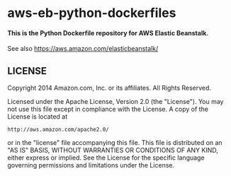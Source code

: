 # aws-eb-python-dockerfiles

#### This is the Python Dockerfile repository for AWS Elastic Beanstalk.

See also <https://aws.amazon.com/elasticbeanstalk/>

## LICENSE

Copyright 2014 Amazon.com, Inc. or its affiliates. All Rights Reserved.

Licensed under the Apache License, Version 2.0 (the "License"). 
You may not use this file except in compliance with the License. 
A copy of the License is located at

    http://aws.amazon.com/apache2.0/

or in the "license" file accompanying this file. This file is 
distributed on an "AS IS" BASIS, WITHOUT WARRANTIES OR CONDITIONS 
OF ANY KIND, either express or implied. See the License for the 
specific language governing permissions and limitations under the 
License.
